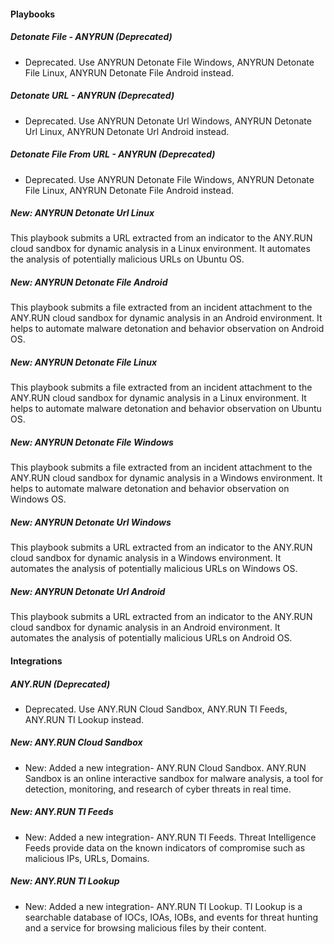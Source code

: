 
#### Playbooks

##### Detonate File - ANYRUN (Deprecated)

- Deprecated. Use ANYRUN Detonate File Windows, ANYRUN Detonate File Linux, ANYRUN Detonate File Android instead.

##### Detonate URL - ANYRUN (Deprecated)

- Deprecated. Use ANYRUN Detonate Url Windows, ANYRUN Detonate Url Linux, ANYRUN Detonate Url Android instead.

##### Detonate File From URL - ANYRUN (Deprecated)

- Deprecated. Use ANYRUN Detonate File Windows, ANYRUN Detonate File Linux, ANYRUN Detonate File Android instead.

##### New: ANYRUN Detonate Url Linux

This playbook submits a URL extracted from an indicator to the ANY.RUN cloud sandbox for dynamic analysis in a Linux environment. It automates the analysis of potentially malicious URLs on Ubuntu OS.

##### New: ANYRUN Detonate File Android

This playbook submits a file extracted from an incident attachment to the ANY.RUN cloud sandbox for dynamic analysis in an Android environment. It helps to automate malware detonation and behavior observation on Android OS.

##### New: ANYRUN Detonate File Linux

This playbook submits a file extracted from an incident attachment to the ANY.RUN cloud sandbox for dynamic analysis in a Linux environment. It helps to automate malware detonation and behavior observation on Ubuntu OS.

##### New: ANYRUN Detonate File Windows

This playbook submits a file extracted from an incident attachment to the ANY.RUN cloud sandbox for dynamic analysis in a Windows environment. It helps to automate malware detonation and behavior observation on Windows OS.

##### New: ANYRUN Detonate Url Windows

This playbook submits a URL extracted from an indicator to the ANY.RUN cloud sandbox for dynamic analysis in a Windows environment. It automates the analysis of potentially malicious URLs on Windows OS.

##### New: ANYRUN Detonate Url Android

This playbook submits a URL extracted from an indicator to the ANY.RUN cloud sandbox for dynamic analysis in an Android environment. It automates the analysis of potentially malicious URLs on Android OS.


#### Integrations

##### ANY.RUN (Deprecated)

- Deprecated. Use ANY.RUN Cloud Sandbox, ANY.RUN TI Feeds, ANY.RUN TI Lookup instead.

##### New: ANY.RUN Cloud Sandbox

- New: Added a new integration- ANY.RUN Cloud Sandbox. ANY.RUN Sandbox is an online interactive sandbox for malware analysis, a tool for detection, monitoring, and research of cyber threats in real time.


##### New: ANY.RUN TI Feeds

- New: Added a new integration- ANY.RUN TI Feeds. Threat Intelligence Feeds provide data on the known indicators of compromise such as malicious IPs, URLs, Domains.


##### New: ANY.RUN TI Lookup

- New: Added a new integration- ANY.RUN TI Lookup. TI Lookup is a searchable database of IOCs, IOAs, IOBs, and events for threat hunting and a service for browsing malicious files by their content.
